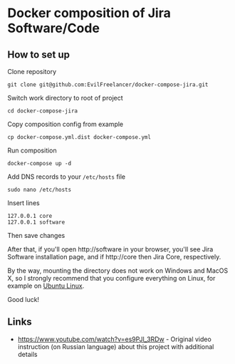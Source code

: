 # Docker composition of Jira Software/Code

## How to set up

Clone repository

    git clone git@github.com:EvilFreelancer/docker-compose-jira.git

Switch work directory to root of project

    cd docker-compose-jira

Copy composition config from example

    cp docker-compose.yml.dist docker-compose.yml

Run composition

    docker-compose up -d

Add DNS records to your `/etc/hosts` file

    sudo nano /etc/hosts

Insert lines

    127.0.0.1 core
    127.0.0.1 software

Then save changes

After that, if you'll open http://software in your browser, you'll see
Jira Software installation page, and if http://core then Jira Core, respectively.

By the way, mounting the directory does not work on Windows and MacOS X,
so I strongly recommend that you configure everything on Linux, for example on [Ubuntu Linux](https://ubuntu.com/).

Good luck!

## Links

* https://www.youtube.com/watch?v=es9PJl_3RDw - Original video instruction (on Russian language) about this project with additional details

